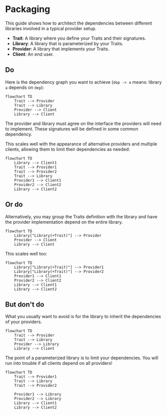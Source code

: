 # Packaging

This guide shows how to architect the dependencies between different libraries involved in a typical provider setup.

- **Trait**: A library where you define your Traits and their signatures.
- **Library**: A library that is parameterized by your Traits.
- **Provider**: A library that implements your Traits.
- **Client**: An end user.

## Do

Here is the dependency graph you want to achieve (`dep -> a` means: library `a` depends on `dep`):

```mermaid
flowchart TD
    Trait --> Provider
    Trait --> Library
    Provider --> Client
    Library --> Client
```

The provider and library must agree on the interface the providers will need to implement. These signatures will be defined in some common dependency.

This scales well with the appearance of alternative providers and multiple clients, allowing them to limit their dependencies as needed:

```mermaid
flowchart TD
    Library --> Client1
    Trait --> Provider1
    Trait --> Provider2
    Trait --> Library
    Provider1 --> Client1
    Provider2 --> Client2
    Library --> Client2
```

## Or do

Alternatively, you may group the Traits definition with the library and have the provider implementation depend on the entire library.

```mermaid
flowchart TD
    Library["Library(+Trait)"] --> Provider
    Provider --> Client
    Library --> Client
```

This scales well too:

```mermaid
flowchart TD
    Library["Library(+Trait)"] --> Provider1
    Library["Library(+Trait)"] --> Provider2
    Provider1 --> Client1
    Provider2 --> Client2
    Library --> Client1
    Library --> Client2
```

## But don't do

What you usually want to avoid is for the library to inherit the dependencies of your providers.

```mermaid
flowchart TD
    Trait --> Provider
    Trait --> Library
    Provider --> Library
    Library --> Client
```

The point of a parameterized library is to limit your dependencies. You will run into trouble if all clients depend on all providers!

```mermaid
flowchart TD
    Trait --> Provider1
    Trait --> Library
    Trait --> Provider2

    Provider1 --> Library
    Provider2 --> Library
    Library --> Client1
    Library --> Client2
```
